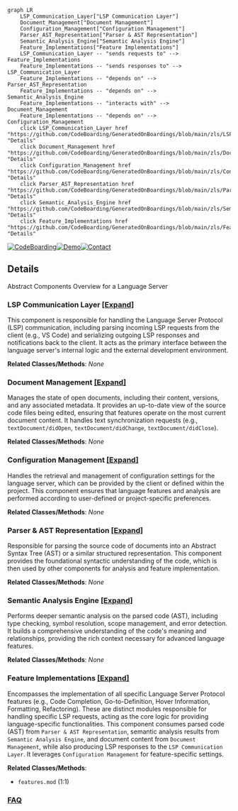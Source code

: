 ```mermaid
graph LR
    LSP_Communication_Layer["LSP Communication Layer"]
    Document_Management["Document Management"]
    Configuration_Management["Configuration Management"]
    Parser_AST_Representation["Parser & AST Representation"]
    Semantic_Analysis_Engine["Semantic Analysis Engine"]
    Feature_Implementations["Feature Implementations"]
    LSP_Communication_Layer -- "sends requests to" --> Feature_Implementations
    Feature_Implementations -- "sends responses to" --> LSP_Communication_Layer
    Feature_Implementations -- "depends on" --> Parser_AST_Representation
    Feature_Implementations -- "depends on" --> Semantic_Analysis_Engine
    Feature_Implementations -- "interacts with" --> Document_Management
    Feature_Implementations -- "depends on" --> Configuration_Management
    click LSP_Communication_Layer href "https://github.com/CodeBoarding/GeneratedOnBoardings/blob/main/zls/LSP_Communication_Layer.md" "Details"
    click Document_Management href "https://github.com/CodeBoarding/GeneratedOnBoardings/blob/main/zls/Document_Management.md" "Details"
    click Configuration_Management href "https://github.com/CodeBoarding/GeneratedOnBoardings/blob/main/zls/Configuration_Management.md" "Details"
    click Parser_AST_Representation href "https://github.com/CodeBoarding/GeneratedOnBoardings/blob/main/zls/Parser_AST_Representation.md" "Details"
    click Semantic_Analysis_Engine href "https://github.com/CodeBoarding/GeneratedOnBoardings/blob/main/zls/Semantic_Analysis_Engine.md" "Details"
    click Feature_Implementations href "https://github.com/CodeBoarding/GeneratedOnBoardings/blob/main/zls/Feature_Implementations.md" "Details"
```

[![CodeBoarding](https://img.shields.io/badge/Generated%20by-CodeBoarding-9cf?style=flat-square)](https://github.com/CodeBoarding/CodeBoarding)[![Demo](https://img.shields.io/badge/Try%20our-Demo-blue?style=flat-square)](https://www.codeboarding.org/demo)[![Contact](https://img.shields.io/badge/Contact%20us%20-%20contact@codeboarding.org-lightgrey?style=flat-square)](mailto:contact@codeboarding.org)

## Details

Abstract Components Overview for a Language Server

### LSP Communication Layer [[Expand]](./LSP_Communication_Layer.md)
This component is responsible for handling the Language Server Protocol (LSP) communication, including parsing incoming LSP requests from the client (e.g., VS Code) and serializing outgoing LSP responses and notifications back to the client. It acts as the primary interface between the language server's internal logic and the external development environment.


**Related Classes/Methods**: _None_

### Document Management [[Expand]](./Document_Management.md)
Manages the state of open documents, including their content, versions, and any associated metadata. It provides an up-to-date view of the source code files being edited, ensuring that features operate on the most current document content. It handles text synchronization requests (e.g., `textDocument/didOpen`, `textDocument/didChange`, `textDocument/didClose`).


**Related Classes/Methods**: _None_

### Configuration Management [[Expand]](./Configuration_Management.md)
Handles the retrieval and management of configuration settings for the language server, which can be provided by the client or defined within the project. This component ensures that language features and analysis are performed according to user-defined or project-specific preferences.


**Related Classes/Methods**: _None_

### Parser & AST Representation [[Expand]](./Parser_AST_Representation.md)
Responsible for parsing the source code of documents into an Abstract Syntax Tree (AST) or a similar structured representation. This component provides the foundational syntactic understanding of the code, which is then used by other components for analysis and feature implementation.


**Related Classes/Methods**: _None_

### Semantic Analysis Engine [[Expand]](./Semantic_Analysis_Engine.md)
Performs deeper semantic analysis on the parsed code (AST), including type checking, symbol resolution, scope management, and error detection. It builds a comprehensive understanding of the code's meaning and relationships, providing the rich context necessary for advanced language features.


**Related Classes/Methods**: _None_

### Feature Implementations [[Expand]](./Feature_Implementations.md)
Encompasses the implementation of all specific Language Server Protocol features (e.g., Code Completion, Go-to-Definition, Hover Information, Formatting, Refactoring). These are distinct modules responsible for handling specific LSP requests, acting as the core logic for providing language-specific functionalities. This component consumes parsed code (AST) from `Parser & AST Representation`, semantic analysis results from `Semantic Analysis Engine`, and document content from `Document Management`, while also producing LSP responses to the `LSP Communication Layer`. It leverages `Configuration Management` for feature-specific settings.


**Related Classes/Methods**:

- `features.mod` (1:1)




### [FAQ](https://github.com/CodeBoarding/GeneratedOnBoardings/tree/main?tab=readme-ov-file#faq)